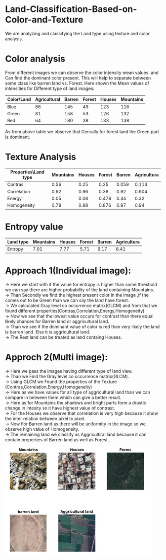 # Land-Classification-Based-on-Color-and-Texture
We are analyzing and classifying the Land type using texture and color analysis. 

# Color analysis
From different images we can observe the color intensity mean values. and Can find the dominant color present.
This will help to separate between some class like barren land vs. Forest.
Here shown the Mean values of intensities for Different type of land images:

| Color\Land  | Agricultural | Barren | Forest | Houses | Mountains|
| ------------- | ------------- |---------|-----|-----|------|
| Blue | 86 | 145 | 49 | 123 | 116 |
| Green  | 81 | 158 | 53 | 126 | 132 |
|Red|64|180|38|133|138|

As from above table we observe that Genrally for forest land the Green part is dominant. 

# Texture Analysis 

|Properties\Land type|Mountains|Houses|Forest|Barren|Agricultura|
|---------|-------|---------|---------|-------|--------|
|Contras|0.56|0.25|0.25|0.059|0.114|
|Correlation|0.92|0.96|0.38|0.92|0.904|
|Energy|0.05|0.08|0.478|0.44|0.32|
|Homogeneity|0.78|0.88|0.876|0.97|0.94|

# Entropy value
|Land type|Mountains|Houses|Forest|Barren|Agricultura|
|---------|-------|---------|---------|-------|--------|
|Entropy|7.91|7.77|5.71|6.17|6.41|

# Approach 1(Individual image):

-> Here we start with if the value for entropy is higher than some threshold we can say there are higher 
probability of the land containing Mountains.<br />
-> Than Secondly we find the highest present color in the image ,if the comes out to be Green than we can say the land 
have forest.<br />
-> We calculated Gray level co occurrence matrix(GLCM) and from that we found different properties(Contras,Correlation,Energy,Homogeneity)<br />
-> Now we see that the lowest value occurs for contrast than there equal likely chances for Barren land or aggricultural land. <br />
-> Than we see if the dominant value of color is red than very likely the land is barren land. Else it is aggricultural land.<br />
-> The Rest land can be treated as land containg Houses.<br />

# Approch 2(Multi image):

-> Here we pass the images having different type of land view.<br />
-> Than we Find the Gray level co occurrence matrix(GLCM).<br />
-> Using GLCM we Found the properties of the Texture (Contras,Correlation,Energy,Homogeneity)<br />
-> Here as we have values for all type of aggricultural land than we can compare in between them which 
can give a better result.<br />
-> Here as for Mountains the shadows and bright parts form a drastic change in intesity so it have highest value of contrast.<br />
-> For the Houses we observe that correlation is very high because it show the inter relation between pixel to pixel.<br />
-> Now For Barren land as there will be uniformity in the image so we observe high value of Homogeneity.<br /> 
-> The remaining land we classify as Aggricultiral land because it can contain properties of Barren land as well as Forest . <br />

<img src=Term_proj.jpg>
